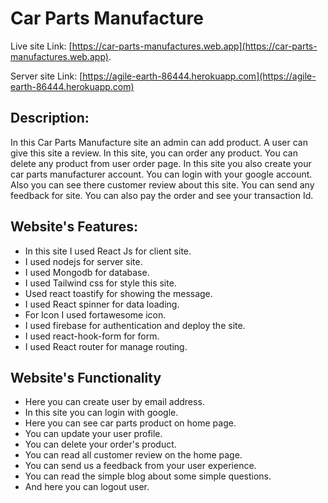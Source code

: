 # Car Parts Manufacture

Live site Link: [https://car-parts-manufactures.web.app](https://car-parts-manufactures.web.app).

Server site Link: [https://agile-earth-86444.herokuapp.com](https://agile-earth-86444.herokuapp.com)

## Description:

In this Car Parts Manufacture site an admin can add product. A user can give this site a review. In this site, you can order any product. You can delete any product from user order page. In this site you also create your car parts manufacturer account. You can login with your google account. Also you can see there customer review about this site. You can send any feedback for site. You can also pay the order and see your transaction Id.

## Website's Features:

* In this site I used React Js for client site.
* I used nodejs for server site.
* I used Mongodb for database.
* I used Tailwind css for style this site.
* Used react toastify for showing the message.
* I used React spinner for data loading. 
* For Icon I used fortawesome icon.
* I used firebase for authentication and deploy the site.
* I used react-hook-form for form.
* I used React router for manage routing.

## Website's Functionality

* Here you can create user by email address.
* In this site you can login with google.
* Here you can see car parts product on home page.
* You can update your user profile.
* You can delete your order's product.
* You can read all customer review on the home page. 
* You can send us a feedback from your user experience.
* You can read the simple blog about some simple questions.
* And here you can logout user.